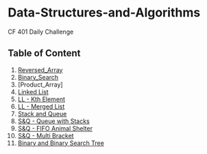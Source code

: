 # Data-Structures-and-Algorithms
CF 401 Daily Challenge

## Table of Content
1. [Reversed_Array](./Challenges/Challenge_Reversed_Array/)
1. [Binary_Search](./Challenges/Challenge_Binary_Search/)
1. [Product_Array]
1. [Linked List](./Data_Structures/Linked_List)
1. [LL - Kth Element](./Challenges/Challenge_ll_kth_from_end/)
1. [LL - Merged List](./Challenges/Challenge_LL_Merge_List/)
1. [Stack and Queue](./Data_Structures/Stack_and_Queue/)
1. [S&Q - Queue with Stacks](./Challenges/Challenge_Queue_with_Stack)
1. [S&Q - FIFO Animal Shelter](./Challenges/Challenge_FIFO_Animal_Shelter)
1. [S&Q - Multi Bracket](./Challenges/Challenge_Multi_Bracket)
1. [Binary and Binary Search Tree](./Data_Structures/Tree/)
